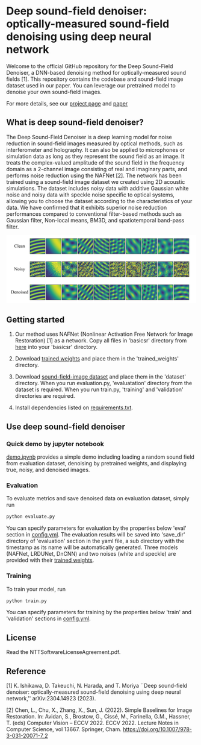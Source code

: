 # Deep sound-field denoiser: optically-measured sound-field denoising using deep neural network

Welcome to the official GitHub repository for the Deep Sound-Field Denoiser, a DNN-based denoising method for optically-measured sound fields [1]. This repository contains the codebase and sound-field image dataset used in our paper. You can leverage our pretrained model to denoise your own sound-field images.

For more details, see our [project page](https://www.kenjiishikawa.com/research/deep-acousto-optic-denoiser) and [paper](https://arxiv.org/abs/2304.14923)

## What is deep sound-field denoiser?

The Deep Sound-Field Denoiser is a deep learning model for noise reduction in sound-field images measured by optical methods, such as interferometer and holography. It can also be applied to microphones or simulation data as long as they represent the sound field as an image. It treats the complex-valued amplitude of the sound field in the frequency domain as a 2-channel image consisting of real and imaginary parts, and performs noise reduction using the NAFNet [2]. The network has been trained using a sound-field image dataset we created using 2D acoustic simulations. The dataset includes noisy data with additive Gaussian white noise and noisy data with speckle noise specific to optical systems, allowing you to choose the dataset according to the characteristics of your data. We have confirmed that it exhibits superior noise reduction performances compared to conventional filter-based methods such as Gaussian filter, Non-local means, BM3D, and spatiotemporal band-pass filter.

![schematic](fig.png)

## Getting started

1. Our method uses NAFNet (Nonlinear Activation Free Network for Image Restoration) [1] as a network. Copy all files in 'basicsr' directory from [here](https://github.com/megvii-research/NAFNet) into your 'basicsr' directory.

2. Download [trained weights](https://zenodo.org/record/8363120) and place them in the 'trained_weights' directory.

3. Download [sound-field-image dataset](https://zenodo.org/record/8357753) and place them in the 'dataset' directory. When you run evaluation.py, 'evaluatation' directory from the dataset is required. When you run train.py, 'training' and 'validation' directories are required.

4. Install dependencies listed on [requirements.txt](requirements.txt).

## Use deep sound-field denoiser

### Quick demo by jupyter notebook

[demo.ipynb](demo.ipynb) provides a simple demo including loading a random sound field from evaluation dataset, denoising by pretrained weights, and displaying true, noisy, and denoised images.

### Evaluation

To evaluate metrics and save denoised data on evaluation dataset, simply run

```sh
python evaluate.py
```

You can specify parameters for evaluation by the properties below 'eval' section in [config.yml](config.yml). The evaluation results will be saved into 'save_dir' directory of 'evaluation' section in the yaml file, a sub directory with the timestamp as its name will be automatically generated. Three models (NAFNet, LRDUNet, DnCNN) and two noises (white and speckle) are provided with their [trained weights](https://zenodo.org/record/8363120).

### Training

To train your model, run

```sh
python train.py
```

You can specify parameters for training by the properties below 'train' and 'validation' sections in [config.yml](config.yml).

## License

Read the NTTSoftwareLicenseAgreement.pdf.

## Reference

[1] K. Ishikawa, D. Takeuchi, N. Harada, and T. Moriya ``Deep sound-field denoiser: optically-measured sound-field denoising using deep neural network,'' arXiv:2304.14923 (2023).

[2] Chen, L., Chu, X., Zhang, X., Sun, J. (2022). Simple Baselines for Image Restoration. In: Avidan, S., Brostow, G., Cissé, M., Farinella, G.M., Hassner, T. (eds) Computer Vision – ECCV 2022. ECCV 2022. Lecture Notes in Computer Science, vol 13667. Springer, Cham. https://doi.org/10.1007/978-3-031-20071-7_2
